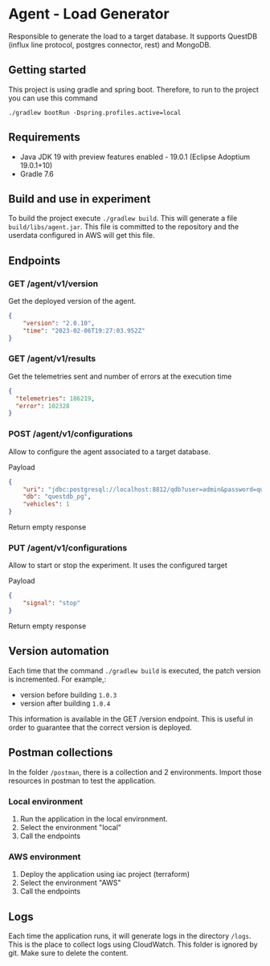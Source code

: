 # Agent - Load Generator

Responsible to generate the load to a target database.
It supports QuestDB (influx line protocol, postgres connector, rest) and
MongoDB.

## Getting started

This project is using gradle and spring boot.
Therefore, to run to the project you can use this command

```
./gradlew bootRun -Dspring.profiles.active=local
```

## Requirements

- Java JDK 19 with preview features enabled - 19.0.1 (Eclipse Adoptium 19.0.1+10)
- Gradle 7.6

## Build and use in experiment

To build the project execute `./gradlew build`.
This will generate a file `build/libs/agent.jar`.
This file is committed to the repository and the userdata configured in AWS will get this file.

## Endpoints

### GET /agent/v1/version

Get the deployed version of the agent.

```json
{
    "version": "2.0.10",
    "time": "2023-02-06T19:27:03.952Z"
}
```

### GET /agent/v1/results

Get the telemetries sent and number of errors at the execution time

```json
{
  "telemetries": 186219,
  "error": 102328
}
```

### POST /agent/v1/configurations

Allow to configure the agent associated to a target database.

Payload

```json
{
    "uri": "jdbc:postgresql://localhost:8812/qdb?user=admin&password=quest&sslmode=disable",
    "db": "questdb_pg",
    "vehicles": 1
}
```

Return empty response

### PUT /agent/v1/configurations

Allow to start or stop the experiment. It uses the configured target

Payload

```json
{
    "signal": "stop"
}
```

Return empty response

## Version automation

Each time that the command `./gradlew build` is executed,
the patch version is incremented. For example,:

- version before building `1.0.3`
- version after building `1.0.4`

This information is available in the GET /version endpoint.
This is useful in order to guarantee that the correct version is deployed.

## Postman collections

In the folder `/postman`, there is a collection and 2 environments.
Import those resources in postman to test the application.

### Local environment

1. Run the application in the local environment.
2. Select the environment "local"
3. Call the endpoints

### AWS environment

1. Deploy the application using iac project (terraform)
2. Select the environment "AWS"
3. Call the endpoints

## Logs

Each time the application runs, it will generate logs in the directory `/logs`.
This is the place to collect logs using CloudWatch. This folder is ignored by git.
Make sure to delete the content.